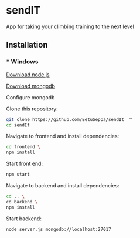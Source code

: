 # sendIT 

App for taking your climbing training to the next level  

## Installation

### * Windows  
[Download node.js](https://nodejs.org/en/download/) 
 
[Download mongodb](https://www.mongodb.com/try/download/community)

Configure mongodb

Clone this repository:
```bash
git clone https://github.com/EetuSeppa/sendIt  ^ 
cd sendIt
```

Navigate to frontend and install dependencies:
```bash
cd frontend \
npm install
```

Start front end:
```bash
npm start
```

Navigate to backend and install dependencies:
```bash
cd .. \
cd backend \
npm install
```

Start backend:
```bash
node server.js mongodb://localhost:27017
``` 

